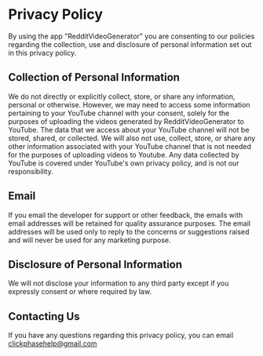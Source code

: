# Privacy Policy

By using the app "RedditVideoGenerator" you are consenting to our policies regarding the collection, use and disclosure of personal information set out in this privacy policy.

## Collection of Personal Information

We do not directly or explicitly collect, store, or share any information, personal or otherwise. However, we may need to access some information pertaining to your YouTube channel with your consent, solely for the purposes of uploading the videos generated by RedditVideoGenerator to YouTube. The data that we access about your YouTube channel will not be stored, shared, or collected. We will also not use, collect, store, or share any other information associated with your YouTube channel that is not needed for the purposes of uploading videos to Youtube. Any data collected by YouTube is covered under YouTube's own privacy policy, and is not our responsibility.

## Email

If you email the developer for support or other feedback, the emails with email addresses will be retained for quality assurance purposes. The email addresses will be used only to reply to the concerns or suggestions raised and will never be used for any marketing purpose.

## Disclosure of Personal Information

We will not disclose your information to any third party except if you expressly consent or where required by law.

## Contacting Us

If you have any questions regarding this privacy policy, you can email clickphasehelp@gmail.com
